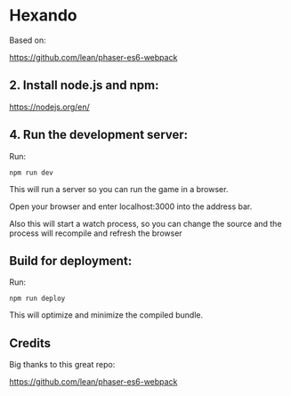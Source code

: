 # Hexando

Based on:

https://github.com/lean/phaser-es6-webpack

## 2. Install node.js and npm:

https://nodejs.org/en/

## 4. Run the development server:

Run:

```npm run dev```

This will run a server so you can run the game in a browser.

Open your browser and enter localhost:3000 into the address bar.

Also this will start a watch process, so you can change the source and the process will recompile and refresh the browser


## Build for deployment:

Run:

```npm run deploy```

This will optimize and minimize the compiled bundle.

## Credits
Big thanks to this great repo:

https://github.com/lean/phaser-es6-webpack
